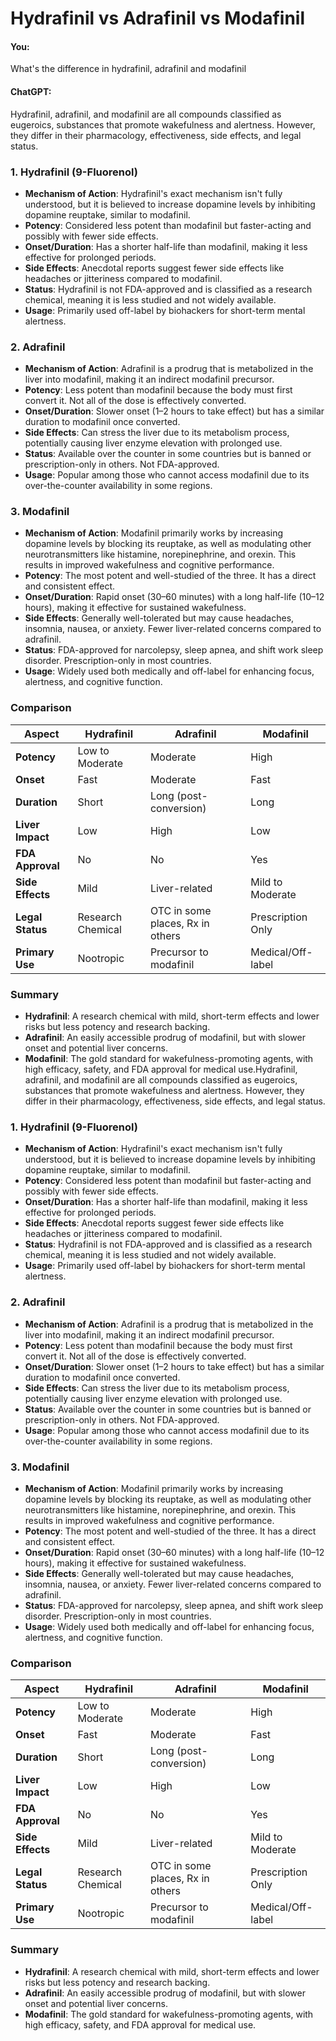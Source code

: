 # Hydrafinil vs Adrafinil vs Modafinil

#### You:
What's the difference in hydrafinil, adrafinil and modafinil

#### ChatGPT:
Hydrafinil, adrafinil, and modafinil are all compounds classified as eugeroics, substances that promote wakefulness and alertness. However, they differ in their pharmacology, effectiveness, side effects, and legal status.

### **1. Hydrafinil (9-Fluorenol)**

- **Mechanism of Action**: Hydrafinil's exact mechanism isn't fully understood, but it is believed to increase dopamine levels by inhibiting dopamine reuptake, similar to modafinil.
- **Potency**: Considered less potent than modafinil but faster-acting and possibly with fewer side effects.
- **Onset/Duration**: Has a shorter half-life than modafinil, making it less effective for prolonged periods.
- **Side Effects**: Anecdotal reports suggest fewer side effects like headaches or jitteriness compared to modafinil.
- **Status**: Hydrafinil is not FDA-approved and is classified as a research chemical, meaning it is less studied and not widely available.
- **Usage**: Primarily used off-label by biohackers for short-term mental alertness.

### **2. Adrafinil**

- **Mechanism of Action**: Adrafinil is a prodrug that is metabolized in the liver into modafinil, making it an indirect modafinil precursor.
- **Potency**: Less potent than modafinil because the body must first convert it. Not all of the dose is effectively converted.
- **Onset/Duration**: Slower onset (1–2 hours to take effect) but has a similar duration to modafinil once converted.
- **Side Effects**: Can stress the liver due to its metabolism process, potentially causing liver enzyme elevation with prolonged use.
- **Status**: Available over the counter in some countries but is banned or prescription-only in others. Not FDA-approved.
- **Usage**: Popular among those who cannot access modafinil due to its over-the-counter availability in some regions.

### **3. Modafinil**

- **Mechanism of Action**: Modafinil primarily works by increasing dopamine levels by blocking its reuptake, as well as modulating other neurotransmitters like histamine, norepinephrine, and orexin. This results in improved wakefulness and cognitive performance.
- **Potency**: The most potent and well-studied of the three. It has a direct and consistent effect.
- **Onset/Duration**: Rapid onset (30–60 minutes) with a long half-life (10–12 hours), making it effective for sustained wakefulness.
- **Side Effects**: Generally well-tolerated but may cause headaches, insomnia, nausea, or anxiety. Fewer liver-related concerns compared to adrafinil.
- **Status**: FDA-approved for narcolepsy, sleep apnea, and shift work sleep disorder. Prescription-only in most countries.
- **Usage**: Widely used both medically and off-label for enhancing focus, alertness, and cognitive function.

### **Comparison**

| **Aspect**       | **Hydrafinil**    | **Adrafinil**                    | **Modafinil**     |
| ---------------- | ----------------- | -------------------------------- | ----------------- |
| **Potency**      | Low to Moderate   | Moderate                         | High              |
| **Onset**        | Fast              | Moderate                         | Fast              |
| **Duration**     | Short             | Long (post-conversion)           | Long              |
| **Liver Impact** | Low               | High                             | Low               |
| **FDA Approval** | No                | No                               | Yes               |
| **Side Effects** | Mild              | Liver-related                    | Mild to Moderate  |
| **Legal Status** | Research Chemical | OTC in some places, Rx in others | Prescription Only |
| **Primary Use**  | Nootropic         | Precursor to modafinil           | Medical/Off-label |

### **Summary**

- **Hydrafinil**: A research chemical with mild, short-term effects and lower risks but less potency and research backing.
- **Adrafinil**: An easily accessible prodrug of modafinil, but with slower onset and potential liver concerns.
- **Modafinil**: The gold standard for wakefulness-promoting agents, with high efficacy, safety, and FDA approval for medical use.Hydrafinil, adrafinil, and modafinil are all compounds classified as eugeroics, substances that promote wakefulness and alertness. However, they differ in their pharmacology, effectiveness, side effects, and legal status.

### **1. Hydrafinil (9-Fluorenol)**

- **Mechanism of Action**: Hydrafinil's exact mechanism isn't fully understood, but it is believed to increase dopamine levels by inhibiting dopamine reuptake, similar to modafinil.
- **Potency**: Considered less potent than modafinil but faster-acting and possibly with fewer side effects.
- **Onset/Duration**: Has a shorter half-life than modafinil, making it less effective for prolonged periods.
- **Side Effects**: Anecdotal reports suggest fewer side effects like headaches or jitteriness compared to modafinil.
- **Status**: Hydrafinil is not FDA-approved and is classified as a research chemical, meaning it is less studied and not widely available.
- **Usage**: Primarily used off-label by biohackers for short-term mental alertness.

### **2. Adrafinil**

- **Mechanism of Action**: Adrafinil is a prodrug that is metabolized in the liver into modafinil, making it an indirect modafinil precursor.
- **Potency**: Less potent than modafinil because the body must first convert it. Not all of the dose is effectively converted.
- **Onset/Duration**: Slower onset (1–2 hours to take effect) but has a similar duration to modafinil once converted.
- **Side Effects**: Can stress the liver due to its metabolism process, potentially causing liver enzyme elevation with prolonged use.
- **Status**: Available over the counter in some countries but is banned or prescription-only in others. Not FDA-approved.
- **Usage**: Popular among those who cannot access modafinil due to its over-the-counter availability in some regions.

### **3. Modafinil**

- **Mechanism of Action**: Modafinil primarily works by increasing dopamine levels by blocking its reuptake, as well as modulating other neurotransmitters like histamine, norepinephrine, and orexin. This results in improved wakefulness and cognitive performance.
- **Potency**: The most potent and well-studied of the three. It has a direct and consistent effect.
- **Onset/Duration**: Rapid onset (30–60 minutes) with a long half-life (10–12 hours), making it effective for sustained wakefulness.
- **Side Effects**: Generally well-tolerated but may cause headaches, insomnia, nausea, or anxiety. Fewer liver-related concerns compared to adrafinil.
- **Status**: FDA-approved for narcolepsy, sleep apnea, and shift work sleep disorder. Prescription-only in most countries.
- **Usage**: Widely used both medically and off-label for enhancing focus, alertness, and cognitive function.

### **Comparison**

| **Aspect**       | **Hydrafinil**    | **Adrafinil**                    | **Modafinil**     |
| ---------------- | ----------------- | -------------------------------- | ----------------- |
| **Potency**      | Low to Moderate   | Moderate                         | High              |
| **Onset**        | Fast              | Moderate                         | Fast              |
| **Duration**     | Short             | Long (post-conversion)           | Long              |
| **Liver Impact** | Low               | High                             | Low               |
| **FDA Approval** | No                | No                               | Yes               |
| **Side Effects** | Mild              | Liver-related                    | Mild to Moderate  |
| **Legal Status** | Research Chemical | OTC in some places, Rx in others | Prescription Only |
| **Primary Use**  | Nootropic         | Precursor to modafinil           | Medical/Off-label |

### **Summary**

- **Hydrafinil**: A research chemical with mild, short-term effects and lower risks but less potency and research backing.
- **Adrafinil**: An easily accessible prodrug of modafinil, but with slower onset and potential liver concerns.
- **Modafinil**: The gold standard for wakefulness-promoting agents, with high efficacy, safety, and FDA approval for medical use.
